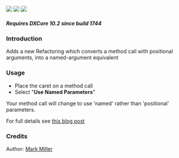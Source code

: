 [![](http://dxcorecommunityplugins.googlecode.com/svn/trunk/Common/Graphics/Download.png)](http://www.rorybecker.co.uk/DevExpress/Community/Plugins/Refactor_NamedParameters/)      [![](http://dxcorecommunityplugins.googlecode.com/svn/trunk/Common/Graphics/InstallHelp.png)](http://code.google.com/p/dxcorecommunityplugins/wiki/InstallInstructions)
[![](http://dxcorecommunityplugins.googlecode.com/svn/trunk/Common/Graphics/Feedback.png)](http://code.google.com/p/dxcorecommunityplugins/wiki/Feedback)
##### Requires DXCore 10.2 since build 1744 #####
### Introduction ###

Adds a new Refactoring which converts a method call with positional arguments, into a named-argument equivalent

### Usage ###

  * Place the caret on a method call
  * Select "**Use Named Parameters**"

Your method call will change to use 'named' rather than 'positional' parameters.

For full details see [this blog post](http://community.devexpress.com/blogs/markmiller/default.aspx)

### Credits ###

Author: [Mark Miller](http://community.devexpress.com/blogs/markmiller/default.aspx)